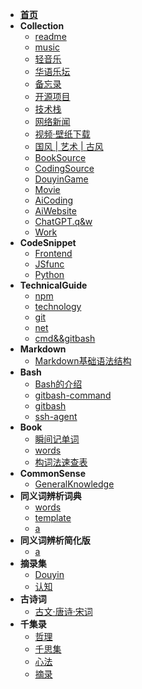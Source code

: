 <!-- docs/_sidebar.md -->
* [**首页**](README)
* **Collection**
  - [readme](Collection/readme)
  - [music](Collection/music)
  - [轻音乐](Collection/轻音乐)
  - [华语乐坛](Collection/华语乐坛)
  - [备忘录](Collection/备忘录)
  - [开源项目](Collection/开源项目)
  - [技术栈](Collection/技术栈)
  - [网络新闻](Collection/网络新闻)
  - [视频·壁纸下载](Collection/视频·壁纸下载)
  - [国风 | 艺术 | 古风](Collection/国风·艺术·古风)
  - [BookSource](Collection/BookSource)
  - [CodingSource](Collection/CodingSource)
  - [DouyinGame](Collection/DouyinGame)
  - [Movie](Collection/movie)
  - [AiCoding](Collection/AiCoding)
  - [AiWebsite](Collection/AiWebsite)
  - [ChatGPT.q&w](Collection/ChatGPT.q&w)
  - [Work](Collection/work)
* **CodeSnippet**
  - [Frontend](CodeSnippet/Frontend)
  - [JSfunc](CodeSnippet/JS_func)
  - [Python](CodeSnippet/Python)
* **TechnicalGuide**
  - [npm](TechnicalGuide/npm)
  - [technology](TechnicalGuide/Technology)
  - [git](TechnicalGuide/git)
  - [net](TechnicalGuide/net)
  - [cmd&&gitbash](TechnicalGuide/cmd&&gitbash)
* **Markdown**
  - [Markdown基础语法结构](markdown/01.Markdown的11种基本语法)
* **Bash**
  - [Bash的介绍](bash/001.bash的介绍)
  - [gitbash-command](bash/002.gitbash-command)
  - [gitbash](bash/003.gitbash)
  - [ssh-agent](bash/004.ssh-agent)
* **Book**
  - [瞬间记单词](Book/瞬间记单词)
  - [words](Book/words)
  - [构词法速查表](Book/构词法速查表)
* **CommonSense**
  - [GeneralKnowledge](CommonSense/GeneralKnowledge)
* **同义词辨析词典**
  - [words](同义词辨析词典/words)
  - [template](同义词辨析词典/template)
  - [a](同义词辨析词典/a)
* **同义词辨析简化版**
  - [a](同义词辨析简化版/a)
* **摘录集**
  - [Douyin](摘录集/douyin)
  - [认知](摘录集/认知)
* **古诗词**
  - [古文·唐诗·宋词](古诗词/001.古文)
* **千集录**
  - [哲理](千集录/001.哲理)
  - [千思集](千集录/002.千思集)
  - [心法](千集录/003.心法)
  - [摘录](千集录/004.摘录)
    <!--扩展  -->
<!-- * **古诗词**
    * [唐诗·宋词]
        * [001.蜀道难](古诗词/古文/001.蜀道难)
        * [002.梦游天姥吟留别](古诗词/古文/002.梦游天姥吟留别.md)
        * [003.将进酒](古诗词/古文/003.将进酒.md)
        * [004.宣州谢朓楼饯别校叔云](古诗词/古文/004.宣州谢朓楼饯别校叔云.md)
        * [005.茅屋为秋风所破歌](古诗词/古文/005.茅屋为秋风所破歌.md)
        * [006.兵车行](古诗词/古文/006.兵车行.md)
        * [007.滕王阁序](古诗词/古文/007.滕王阁序.md)
        * [008.劝学](古诗词/古文/008.劝学.md)
        * [009.六国论](古诗词/古文/009.六国论.md)
        * [010.触龙说赵太后](古诗词/古文/010.触龙说赵太后.md)
        * [011.岳阳楼记](古诗词/古文/011.岳阳楼记.md)
        * [012.赤壁赋](古诗词/古文/012.赤壁赋.md) -->
